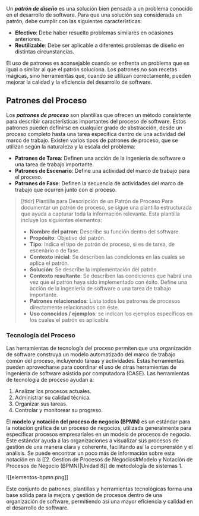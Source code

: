 Un ***patrón de diseño*** es una solución bien pensada a un problema conocido en el desarrollo de software. Para que una solución sea considerada un patrón, debe cumplir con las siguientes características:
- **Efectivo**: Debe haber resuelto problemas similares en ocasiones anteriores.
- **Reutilizable**: Debe ser aplicable a diferentes problemas de diseño en distintas circunstancias.

El uso de patrones es aconsejable cuando se enfrenta un problema que es igual o similar al que el patrón soluciona. Los patrones no son recetas mágicas, sino herramientas que, cuando se utilizan correctamente, pueden mejorar la calidad y la eficiencia del desarrollo de software.
## Patrones del Proceso
Los ***patrones de proceso*** son plantillas que ofrecen un método consistente para describir características importantes del proceso de software. Estos patrones pueden definirse en cualquier grado de abstracción, desde un proceso completo hasta una tarea específica dentro de una actividad del marco de trabajo. Existen varios tipos de patrones de proceso, que se utilizan según la naturaleza y la escala del problema:
- **Patrones de Tarea**: Definen una acción de la ingeniería de software o una tarea de trabajo importante.
- **Patrones de Escenario**: Define una actividad del marco de trabajo para el proceso.
- **Patrones de Fase**: Definen la secuencia de actividades del marco de trabajo que ocurren junto con el proceso.

>[!tldr] Plantilla para Descripción de un Patrón de Proceso
>Para documentar un patrón de proceso, se sigue una plantilla estructurada que ayuda a capturar toda la información relevante. Esta plantilla incluye los siguientes elementos:
>
>- **Nombre del patron**: Describe su función dentro del software.
>- **Propósito**: Objetivo del patrón.
>- **Tipo**: Indica el tipo de patrón de proceso, si es de tarea, de escenario o de fase.
>- **Contexto inicial**: Se describen las condiciones en las cuales se aplica el patrón.
>- **Solución**: Se describe la implementación del patrón.
>- **Contexto resultante**: Se describen las condiciones que habrá una vez que el patrón haya sido implementado con éxito. Define una acción de la ingeniería de software o una tarea de trabajo importante.
>- **Patrones relacionados**: Lista todos los patrones de procesos directamente relacionados con éste.
>- **Uso conocidos / ejemplos**: se indican los ejemplos específicos en los cuales el patrón es aplicable.
### Tecnología del Proceso
Las herramientas de tecnología del proceso permiten que una organización de software construya un modelo automatizado del marco de trabajo común del proceso, incluyendo tareas y actividades. Estas herramientas pueden aprovecharse para coordinar el uso de otras herramientas de ingeniería de software asistida por computadora (CASE). Las herramientas de tecnología de proceso ayudan a:
1. Analizar los procesos actuales.
2. Administrar su calidad técnica.
3. Organizar sus tareas.
4. Controlar y monitorear su progreso.

El **modelo y notación del proceso de negocio (BPMN)** es un estándar para la notación gráfica de un proceso de negocios, utilizada generalmente para especificar procesos empresariales en un modelo de procesos de negocio. Este estándar ayuda a las organizaciones a visualizar sus procesos de gestión de una manera clara y coherente, facilitando así la comprensión y el análisis. Se puede encontrar un poco más de información sobre esta notación en la [[2. Gestion de Procesos de Negocios#Modelo y Notación de Procesos de Negocio (BPMN)|Unidad 8]] de metodología de sistemas 1.

![[elementos-bpmn.png]]

Este conjunto de patrones, plantillas y herramientas tecnológicas forma una base sólida para la mejora y gestión de procesos dentro de una organización de software, permitiendo así una mayor eficiencia y calidad en el desarrollo de software.
